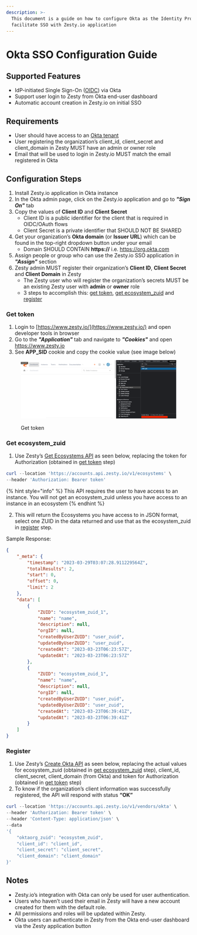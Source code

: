 ```yaml
---
description: >-
  This document is a guide on how to configure Okta as the Identity Provider to
  facilitate SSO with Zesty.io application
---
```


# Okta SSO Configuration Guide

## Supported Features

* IdP-initiated Single Sign-On ([OIDC](https://openid.net/connect/)) via Okta
* Support user login to Zesty from Okta end-user dashboard
* Automatic account creation in Zesty.io on initial SSO

## Requirements

* User should have access to an [Okta tenant](https://developer.okta.com/docs/guides/oin-oidc-multi-tenancy/main/#tenants-in-okta)
* User registering the organization’s client\_id, client\_secret and client\_domain in Zesty MUST have an admin or owner role
* Email that will be used to login in Zesty.io MUST match the email registered in Okta

## Configuration Steps

1. Install Zesty.io application in Okta instance
2. In the Okta admin page, click on the Zesty.io application and go to _**"Sign On"**_ tab
3. Copy the values of **Client ID** and **Client Secret**
   * Client ID is a public identifier for the client that is required in OIDC/OAuth flows
   * Client Secret is a private identifier that SHOULD NOT BE SHARED
4. Get your organization’s **Okta domain** (or **Issuer URL**) which can be found in the top-right dropdown button under your email
   * Domain SHOULD CONTAIN **https://** i.e. https://org.okta.com
5. Assign people or group who can use the Zesty.io SSO application in _**"Assign"**_ section
6. Zesty admin MUST register their organization’s **Client ID**, **Client Secret** and **Client Domain** in Zesty
   * The Zesty user who will register the organization’s secrets MUST be an existing Zesty user with **admin** or **owner** role
   * 3 steps to accomplish this: [get token](okta-sso-configuration-guide.md#get-token), [get ecosystem\_zuid](okta-sso-configuration-guide.md#get-ecosystem\_zuid) and [register](okta-sso-configuration-guide.md#register)

### **Get token**

1. Login to [https://www.zesty.io/](https://www.zesty.io/) and open developer tools in browser
2. Go to the _**"Application"**_ tab and navigate to _**"Cookies"**_ and open https://www.zesty.io
3. See **APP\_SID** cookie and copy the cookie value (see image below)

<figure><img src="../../.gitbook/assets/okta-config-guide-get-token.png" alt=""><figcaption><p>Get token</p></figcaption></figure>

### **Get ecosystem\_zuid**

1. Use Zesty’s [Get Ecosystems API](https://accounts-api.zesty.org/#750eb50b-c53c-44aa-aa4a-b0b1199fb4bf) as seen below, replacing the token for Authorization (obtained in [get token](okta-sso-configuration-guide.md#get-token) step)

```powershell
curl --location 'https://accounts.api.zesty.io/v1/ecosystems' \
--header 'Authorization: Bearer token'
```

{% hint style="info" %}
This API requires the user to have access to an instance. You will not get an ecosystem\_zuid unless you have access to an instance in an ecosystem
{% endhint %}

2. This will return the Ecosystems you have access to in JSON format, select one ZUID in the data returned and use that as the ecosystem\_zuid in [register](okta-sso-configuration-guide.md#register) step.

Sample Response:

```json
{
    "_meta": {
        "timestamp": "2023-03-29T03:07:28.911229564Z",
        "totalResults": 2,
        "start": 0,
        "offset": 0,
        "limit": 2
    },
    "data": [
        {
            "ZUID": "ecosystem_zuid_1",
            "name": "name",
            "description": null,
            "orgID": null,
            "createdByUserZUID": "user_zuid",
            "updatedByUserZUID": "user_zuid",
            "createdAt": "2023-03-23T06:23:57Z",
            "updatedAt": "2023-03-23T06:23:57Z"
        },
        {
            "ZUID": "ecosystem_zuid_1",
            "name": "name",
            "description": null,
            "orgID": null,
            "createdByUserZUID": "user_zuid",
            "updatedByUserZUID": "user_zuid",
            "createdAt": "2023-03-23T06:39:41Z",
            "updatedAt": "2023-03-23T06:39:41Z"
        }
    ]
}
```

### **Register**

1. Use Zesty’s [Create Okta API](https://accounts-api.zesty.org/#357198d6-6dd3-4002-ba02-f04e94985fcb) as seen below, replacing the actual values for ecosystem\_zuid (obtained in [get ecosystem\_zuid](okta-sso-configuration-guide.md#get-ecosystem\_zuid) step), client\_id, client\_secret, client\_domain (from Okta) and token for Authorization (obtained in [get token](okta-sso-configuration-guide.md#get-token) step)
2. To know if the organization’s client information was successfully registered, the API will respond with status **“OK”**

```powershell
curl --location 'https://accounts.api.zesty.io/v1/vendors/okta' \
--header 'Authorization: Bearer token' \
--header 'Content-Type: application/json' \
--data
'{
    "oktaorg_zuid": "ecosystem_zuid",
    "client_id": "client_id",
    "client_secret": "client_secret",
    "client_domain": "client_domain"
}'
```

## Notes

* Zesty.io’s integration with Okta can only be used for user authentication.
* Users who haven’t used their email in Zesty will have a new account created for them with the default role.
* All permissions and roles will be updated within Zesty.
* Okta users can authenticate in Zesty from the Okta end-user dashboard via the Zesty application button
